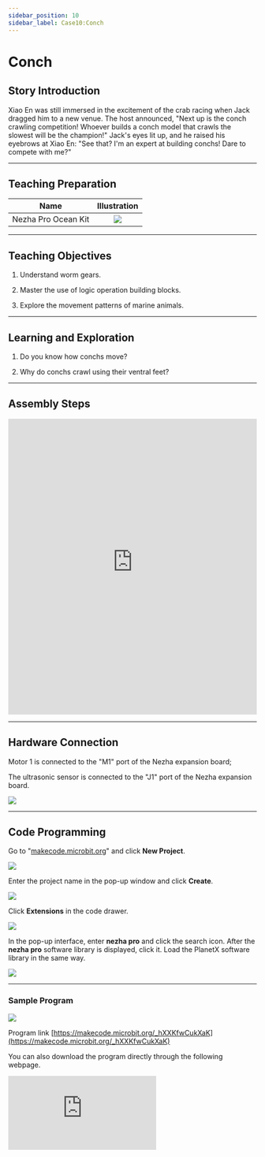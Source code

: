 ```yaml
---
sidebar_position: 10
sidebar_label: Case10:Conch
---
```


# Conch
## Story Introduction

Xiao En was still immersed in the excitement of the crab racing when Jack dragged him to a new venue. The host announced, "Next up is the conch crawling competition! Whoever builds a conch model that crawls the slowest will be the champion!" Jack's eyes lit up, and he raised his eyebrows at Xiao En: "See that? I'm an expert at building conchs! Dare to compete with me?"

--- 

## Teaching Preparation

| Name | Illustration |
| :----------: | :--------------------------: |
| Nezha Pro Ocean Kit  |   ![](https://wiki-media-ef.oss-cn-hongkong.aliyuncs.com/docs/microbit/building-blocks/nezha-pro-ocean-kit/nezha-pro-ocean-kit-products-introduction-002.png.png)  |

--- 
## Teaching Objectives 

1. Understand worm gears.

2. Master the use of logic operation building blocks.

3. Explore the movement patterns of marine animals.

--- 
## Learning and Exploration

1. Do you know how conchs move?

2. Why do conchs crawl using their ventral feet?

--- 
## Assembly Steps

<embed src="https://wiki-media-ef.oss-cn-hongkong.aliyuncs.com/docs/microbit/building-blocks/nezha-pro-ocean-kit/setup-diagram/case10/nezha-pro-ocean-kit-step-10-1.png.pdf" type="application/pdf" width="100%" height="600px" />

--- 

## Hardware Connection

Motor 1 is connected to the "M1" port of the Nezha expansion board;

The ultrasonic sensor is connected to the "J1" port of the Nezha expansion board.

![](https://wiki-media-ef.oss-cn-hongkong.aliyuncs.com/docs/microbit/building-blocks/nezha-pro-ocean-kit/setup-diagram/case10/nezha-pro-ocean-kit-step-10-3.png.png)

--- 
## Code Programming

Go to "[makecode.microbit.org](https://makecode.microbit.org)" and click **New Project**.

![](https://wiki-media-ef.oss-cn-hongkong.aliyuncs.com/docs/microbit/building-blocks/microbit-space-science-kit/images/microbit-space-science-kit-case01-07.png)

Enter the project name in the pop-up window and click **Create**.

![](https://wiki-media-ef.oss-cn-hongkong.aliyuncs.com/docs/microbit/building-blocks/microbit-space-science-kit/images/microbit-space-science-kit-case01-11.png)

Click **Extensions** in the code drawer.

![](https://wiki-media-ef.oss-cn-hongkong.aliyuncs.com/docs/microbit/building-blocks/microbit-space-science-kit/images/microbit-space-science-kit-case01-09.png)

In the pop-up interface, enter **nezha pro** and click the search icon. After the **nezha pro** software library is displayed, click it. Load the PlanetX software library in the same way.

![](https://wiki-media-ef.oss-cn-hongkong.aliyuncs.com/docs/microbit/building-blocks/microbit-space-science-kit/images/microbit-space-science-kit-case01-10.png)

---
### Sample Program

![](https://wiki-media-ef.oss-cn-hongkong.aliyuncs.com/docs/microbit/building-blocks/nezha-pro-ocean-kit/setup-diagram/case10/nezha-pro-ocean-kit-step-10-2.png.png)

Program link
[https://makecode.microbit.org/_hXXKfwCukXaK](https://makecode.microbit.org/_hXXKfwCukXaK)

You can also download the program directly through the following webpage.

<div
    style={{
        position: 'relative',
        paddingBottom: '60%',
        overflow: 'hidden',
    }}
>
    <iframe
        src="https://makecode.microbit.org/_hXXKfwCukXaK"
        frameborder="0"
        sandbox="allow-popups allow-forms allow-scripts allow-same-origin"
        style={{
            position: 'absolute',
            width: '100%',
            height: '100%',
        }}
    />
</div>

---
### Download Program

Use a USB cable to connect the PC and micro:bit V2.

![](https://wiki-media-ef.oss-cn-hongkong.aliyuncs.com/docs/microbit/building-blocks/microbit-space-science-kit/images/microbit-space-science-kit-manual03.gif)

After successful connection, a drive named MICROBIT will be recognized on the computer.

![](https://wiki-media-ef.oss-cn-hongkong.aliyuncs.com/docs/microbit/building-blocks/microbit-space-science-kit/images/microbit-space-science-kit-manual06.png)

Click![](https://wiki-media-ef.oss-cn-hongkong.aliyuncs.com/docs/microbit/building-blocks/microbit-space-science-kit/images/microbit-space-science-kit-manual07.png)in the lower left corner and select **Connect Device**.

![](https://wiki-media-ef.oss-cn-hongkong.aliyuncs.com/docs/microbit/building-blocks/microbit-space-science-kit/images/microbit-space-science-kit-manual11.png)

Click![](https://wiki-media-ef.oss-cn-hongkong.aliyuncs.com/docs/microbit/building-blocks/microbit-space-science-kit/images/microbit-space-science-kit-manual08.png).

![](https://wiki-media-ef.oss-cn-hongkong.aliyuncs.com/docs/microbit/building-blocks/microbit-space-science-kit/images/microbit-space-science-kit-manual12.png)

Click![](https://wiki-media-ef.oss-cn-hongkong.aliyuncs.com/docs/microbit/building-blocks/microbit-space-science-kit/images/microbit-space-science-kit-manual09.png).

![](https://wiki-media-ef.oss-cn-hongkong.aliyuncs.com/docs/microbit/building-blocks/microbit-space-science-kit/images/microbit-space-science-kit-manual13.png)

In the pop-up window, select **BBC micro:bit CMSIS-DAP**, then select **Connect**. At this point, our micro:bit has been successfully connected.

![](https://wiki-media-ef.oss-cn-hongkong.aliyuncs.com/docs/microbit/building-blocks/microbit-space-science-kit/images/microbit-space-science-kit-manual14.png)

Click **Download Program**

![](https://wiki-media-ef.oss-cn-hongkong.aliyuncs.com/docs/microbit/building-blocks/microbit-space-science-kit/images/microbit-space-science-kit-manual10.png)

---
## Case Demonstration
When the ultrasonic sensor detects a distance greater than 5cm, the conch stops moving; when it detects a distance less than 5cm, the conch moves forward.


**Pictures**

---
## Extended Knowledge

### Why do conchs crawl with their ventral feet

The reason why conchs mainly crawl on the bottom is determined by their physiological structure, survival needs, and evolutionary adaptation. The specific reasons are as follows:

### 1. Movement mode determined by physiological structure
Conchs belong to gastropod mollusks. Their core locomotor organ is the ventral foot — a broad, flat muscular foot located on the ventral surface (bottom) of the body. The ventral foot generates power through wavelike muscle contractions: the muscles contract sequentially from the front to the back, driving the body to move forward slowly. At the same time, the ventral foot secretes mucus to reduce friction with the bottom (such as rocks, sand, etc.), making crawling smoother.
This structure is different from the legs of insects and the limbs of vertebrates. It cannot support the body to jump or run off the ground, and can only move close to the bottom with the help of friction, thus naturally forming the movement mode of "bottom crawling".

### 2. Adaptation to the living environment
Conchs mostly inhabit the intertidal zone, shallow seabed, or the bottom of freshwater waters, with the surrounding environment mainly consisting of rocks, sand, coral reefs, etc. Crawling on the bottom allows them to:
Obtain food efficiently: Conchs feed on algae, organic debris, microorganisms, or small invertebrates on the bottom. Being close to the bottom facilitates direct feeding on food attached to rocks or sand.
Avoid natural enemies: Gaps at the bottom, under rocks, or in sand are natural hiding places. When crawling, they can quickly hide in them, reducing the probability of being discovered by predators (such as fish, seabirds).
Adapt to the substrate environment: Different conchs have specific preferences for substrates (such as sandy, muddy, rocky). Crawling on the bottom enables them to better attach to the adapted substrate and avoid being washed away by water currents.

### 3. Energy consumption and survival strategies
Conchs have a low metabolic rate and limited energy reserves. Crawling on the bottom is an energy-efficient movement mode. Compared with swimming or jumping, crawling requires less energy, allowing them to allocate energy more efficiently in environments where food acquisition is unstable, focusing on growth and reproduction.
In addition, most conchs have thick shells and a low center of gravity. Crawling on the bottom can maintain body balance and avoid tipping over due to the weight of the shell, which is also a stable survival strategy formed in long-term evolution.

In summary, the bottom crawling of conchs is the result of the combined effect of their physiological structure, habitat environment, and energy utilization, which is an efficient adaptation to the natural environment.
